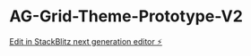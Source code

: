 # AG-Grid-Theme-Prototype-V2

[Edit in StackBlitz next generation editor ⚡️](https://stackblitz.com/~/github.com/Jamonte-UL/AG-Grid-Theme-Prototype-V2)